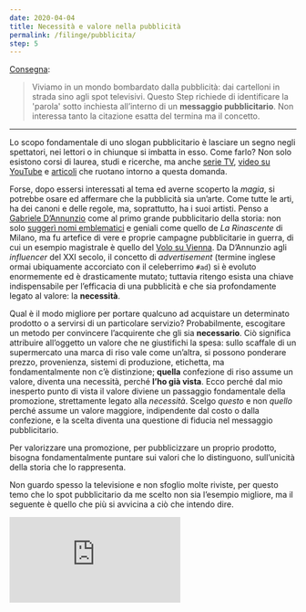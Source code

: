 ```yaml
---
date: 2020-04-04
title: Necessità e valore nella pubblicità
permalink: /filinge/pubblicita/
step: 5
---
```

[Consegna](https://filinge.blogspot.com/2020/03/steo-05.html):

> Viviamo in un mondo bombardato dalla pubblicità: dai cartelloni in strada sino agli spot televisivi. Questo Step richiede di identificare la 'parola' sotto inchiesta all’interno di un **messaggio pubblicitario**. Non interessa tanto la citazione esatta del termina ma il concetto.

---

Lo scopo fondamentale di uno slogan pubblicitario è lasciare un segno negli spettatori, nei lettori o in chiunque si imbatta in esso. Come farlo? Non solo esistono corsi di laurea, studi e ricerche, ma anche [serie TV](https://www.imdb.com/title/tt0804503/ '“Mad Men„ su IMDb'), [video su YouTube](https://youtu.be/8QKfRQOPHPU '“IMBUCATO in AGENZIA PUBBLICITARIA„ di Marcello Ascani su YouTube') e [articoli](https://www.ilpost.it/tag/pubblicita/ 'tag “pubblicità” su Il Post') che ruotano intorno a questa domanda.

Forse, dopo essersi interessati al tema ed averne scoperto la _magia_, si potrebbe osare ed affermare che la pubblicità sia un’arte. Come tutte le arti, ha dei canoni e delle regole, ma, soprattutto, ha i suoi artisti. Penso a [Gabriele D’Annunzio](http://www.treccani.it/enciclopedia/gabriele-d-annunzio/ 'Gabriele D’Annunzio nell’Enciclopedia Treccani') come al primo grande pubblicitario della storia: non solo [suggerì nomi emblematici](https://it.wikipedia.org/wiki/Rinascente#La_societ%C3%A0_di_Senatore_Borletti_e_la_rinascita_degli_anni_'20) e geniali come quello de *La Rinascente* di Milano, ma fu artefice di vere e proprie campagne pubblicitarie in guerra, di cui un esempio magistrale è quello del [Volo su Vienna](https://www.ilpost.it/2018/08/09/volo-vienna-dannunzio/ 'Il volo su Vienna raccontato su Il Post'). Da D’Annunzio agli *influencer* del XXI secolo, il concetto di *advertisement* (termine inglese ormai ubiquamente accorciato con il celeberrimo `#ad`) si è evoluto enormemente ed è drasticamente mutato; tuttavia ritengo esista una chiave indispensabile per l’efficacia di una pubblicità e che sia profondamente legato al valore: la **necessità**.

Qual è il modo migliore per portare qualcuno ad acquistare un determinato prodotto o a servirsi di un particolare servizio? Probabilmente, escogitare un metodo per convincere l’acquirente che gli sia **necessario**. Ciò significa attribuire all’oggetto un valore che ne giustifichi la spesa: sullo scaffale di un supermercato una marca di riso vale come un’altra, si possono ponderare prezzo, provenienza, sistemi di produzione, etichetta, ma fondamentalmente non c’è distinzione; **quella** confezione di riso assume un valore, diventa una necessità, perché **l’ho già vista**. Ecco perché dal mio inesperto punto di vista il valore diviene un passaggio fondamentale della promozione, strettamente legato alla *necessità*. Scelgo *questo* e non *quello* perché assume un valore maggiore, indipendente dal costo o dalla confezione, e la scelta diventa una questione di fiducia nel messaggio pubblicitario.

Per valorizzare una promozione, per pubblicizzare un proprio prodotto, bisogna fondamentalmente puntare sui valori che lo distinguono, sull’unicità della storia che lo rappresenta.

Non guardo spesso la televisione e non sfoglio molte riviste, per questo temo che lo spot pubblicitario da me scelto non sia l’esempio migliore, ma il seguente è quello che più si avvicina a ciò che intendo dire.

<div class='embed-container'><iframe src='https://www.youtube-nocookie.com/embed/GS9bftGGYB8' title='YouTube video player' frameborder='0' allow='accelerometer; autoplay; clipboard-write; encrypted-media; gyroscope; picture-in-picture' allowfullscreen></iframe></div>

